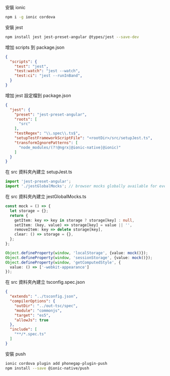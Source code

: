 安裝 ionic
```bash
npm i -g ionic cordova
```

安裝 jest

```bash
npm install jest jest-preset-angular @types/jest --save-dev
```

增加 scripts 到 package.json
```json
{
  "scripts": {
    "test": "jest",
    "test:watch": "jest --watch",
    "test:ci": "jest --runInBand",
  }
}
```

增加 jest 設定檔到 package.json
```json
{
  "jest": {
    "preset": "jest-preset-angular",
    "roots": [
      "src"
    ],
    "testRegex": "\\.spec\\.ts$",
    "setupTestFrameworkScriptFile": "<rootDir>/src/setupJest.ts",
    "transformIgnorePatterns": [
      "node_modules/(?!@ngrx|@ionic-native|@ionic)"
    ]
  }
}
```

在 src 資料夾內建立 setupJest.ts
```typescript
import 'jest-preset-angular';
import './jestGlobalMocks'; // browser mocks globally available for every test
```

在 src 資料夾內建立 jestGlobalMocks.ts
```typescript
const mock = () => {
  let storage = {};
  return {
    getItem: key => key in storage ? storage[key] : null,
    setItem: (key, value) => storage[key] = value || '',
    removeItem: key => delete storage[key],
    clear: () => storage = {},
  };
};

Object.defineProperty(window, 'localStorage', {value: mock()});
Object.defineProperty(window, 'sessionStorage', {value: mock()});
Object.defineProperty(window, 'getComputedStyle', {
  value: () => ['-webkit-appearance']
});
```

在 src 資料夾內建立 tsconfig.spec.json
```json
{
  "extends": "../tsconfig.json",
  "compilerOptions": {
    "outDir": "../out-tsc/spec",
    "module": "commonjs",
    "target": "es5",
    "allowJs": true
  },
  "include": [
    "**/*.spec.ts"
  ]
}
```

安裝 push
```bash
ionic cordova plugin add phonegap-plugin-push
npm install --save @ionic-native/push
```